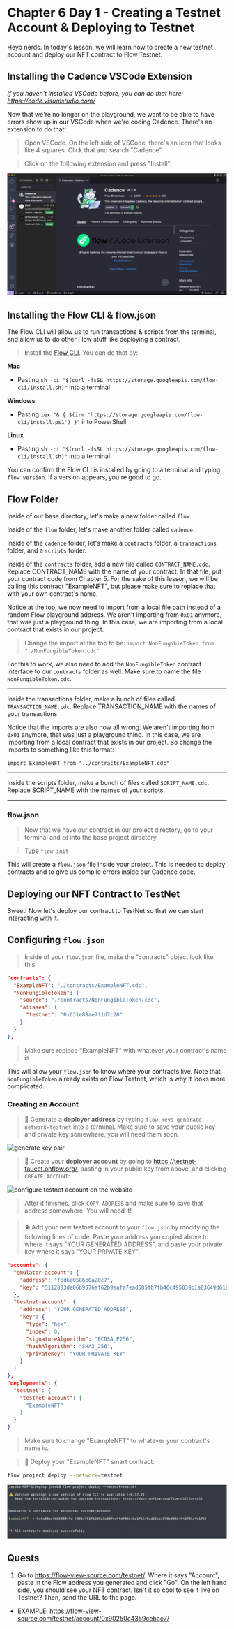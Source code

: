 # Chapter 6 Day 1 - Creating a Testnet Account & Deploying to Testnet

Heyo nerds. In today's lesson, we will learn how to create a new testnet account and deploy our NFT contract to Flow Testnet.

## Installing the Cadence VSCode Extension

*If you haven't installed VSCode before, you can do that here: https://code.visualstudio.com/*

Now that we're no longer on the playground, we want to be able to have errors show up in our VSCode when we're coding Cadence. There's an extension to do that!

> Open VSCode. On the left side of VSCode, there's an icon that looks like 4 squares. Click that and search "Cadence".

> Click on the following extension and press "Install":

<img src="../images/cadence-vscode-extension.png" />

## Installing the Flow CLI & flow.json

The Flow CLI will allow us to run transactions & scripts from the terminal, and allow us to do other Flow stuff like deploying a contract.

> Install the [Flow CLI](https://docs.onflow.org/flow-cli/install/). You can do that by:

**Mac**
- Pasting `sh -ci "$(curl -fsSL https://storage.googleapis.com/flow-cli/install.sh)"` into a terminal

**Windows**
- Pasting `iex "& { $(irm 'https://storage.googleapis.com/flow-cli/install.ps1') }"` into PowerShell

**Linux** 
- Pasting `sh -ci "$(curl -fsSL https://storage.googleapis.com/flow-cli/install.sh)"` into a terminal

You can confirm the Flow CLI is installed by going to a terminal and typing `flow version`. If a version appears, you're good to go.

## Flow Folder

Inside of our base directory, let's make a new folder called `flow`.

Inside of the `flow` folder, let's make another folder called `cadence`.

Inside of the `cadence` folder, let's make a `contracts` folder, a `transactions` folder, and a `scripts` folder.

Inside of the `contracts` folder, add a new file called `CONTRACT_NAME.cdc`. Replace CONTRACT_NAME with the name of your contract. In that file, put your contract code from Chapter 5. For the sake of this lesson, we will be calling this contract "ExampleNFT", but please make sure to replace that with your own contract's name.

Notice at the top, we now need to import from a local file path instead of a random Flow playground address. We aren't importing from `0x01` anymore, that was just a playground thing. In this case, we are importing from a local contract that exists in our project.

> Change the import at the top to be: `import NonFungibleToken from "./NonFungibleToken.cdc"`

For this to work, we also need to add the `NonFungibleToken` contract interface to our `contracts` folder as well. Make sure to name the file `NonFungibleToken.cdc`.

---

Inside the transactions folder, make a bunch of files called `TRANSACTION_NAME.cdc`. Replace TRANSACTION_NAME with the names of your transactions.

Notice that the imports are also now all wrong. We aren't importing from `0x01` anymore, that was just a playground thing. In this case, we are importing from a local contract that exists in our project. So change the imports to something like this format:

```cadence
import ExampleNFT from "../contracts/ExampleNFT.cdc"
```

--- 

Inside the scripts folder, make a bunch of files called `SCRIPT_NAME.cdc`. Replace SCRIPT_NAME with the names of your scripts.

---

### flow.json

> Now that we have our contract in our project directory, go to your terminal and `cd` into the base project directory. 

> Type `flow init`

This will create a `flow.json` file inside your project. This is needed to deploy contracts and to give us compile errors inside our Cadence code.

## Deploying our NFT Contract to TestNet

Sweet! Now let's deploy our contract to TestNet so that we can start interacting with it.

## Configuring `flow.json`

> Inside of your `flow.json` file, make the "contracts" object look like this:

```json
"contracts": {
  "ExampleNFT": "./contracts/ExampleNFT.cdc",
  "NonFungibleToken": {
    "source": "./contracts/NonFungibleToken.cdc",
    "aliases": {
      "testnet": "0x631e88ae7f1d7c20"
    }
  }
},
```

> Make sure replace "ExampleNFT" with whatever your contract's name is

This will allow your `flow.json` to know where your contracts live. Note that `NonFungibleToken` already exists on Flow Testnet, which is why it looks more complicated.

### Creating an Account

> 🔐 Generate a **deployer address** by typing `flow keys generate --network=testnet` into a terminal. Make sure to save your public key and private key somewhere, you will need them soon.

<img src="https://i.imgur.com/HbF4C73.png" alt="generate key pair" />

> 👛 Create your **deployer account** by going to https://testnet-faucet.onflow.org/, pasting in your public key from above, and clicking `CREATE ACCOUNT`: 

<img src="https://i.imgur.com/73OjT3K.png" alt="configure testnet account on the website" />

> After it finishes, click `COPY ADDRESS` and make sure to save that address somewhere. You will need it!

> ⛽️ Add your new testnet account to your `flow.json` by modifying the following lines of code. Paste your address you copied above to where it says "YOUR GENERATED ADDRESS", and paste your private key where it says "YOUR PRIVATE KEY".

```json
"accounts": {
  "emulator-account": {
    "address": "f8d6e0586b0a20c7",
    "key": "5112883de06b9576af62b9aafa7ead685fb7fb46c495039b1a83649d61bff97c"
  },
  "testnet-account": {
    "address": "YOUR GENERATED ADDRESS",
    "key": {
      "type": "hex",
      "index": 0,
      "signatureAlgorithm": "ECDSA_P256",
      "hashAlgorithm": "SHA3_256",
      "privateKey": "YOUR PRIVATE KEY"
    }
  }
},
"deployments": {
  "testnet": {
    "testnet-account": [
      "ExampleNFT"
    ]
  }
}
```

> Make sure to change "ExampleNFT" to whatever your contract's name is.

> 🚀 Deploy your "ExampleNFT" smart contract:

```sh
flow project deploy --network=testnet
```

<img src="../images/deploy-contract.png" alt="deploy contract to testnet" />

## Quests

1. Go to https://flow-view-source.com/testnet/. Where it says "Account", paste in the Flow address you generated and click "Go". On the left hand side, you should see your NFT contract. Isn't it so cool to see it live on Testnet? Then, send the URL to the page. 
- EXAMPLE: https://flow-view-source.com/testnet/account/0x90250c4359cebac7/